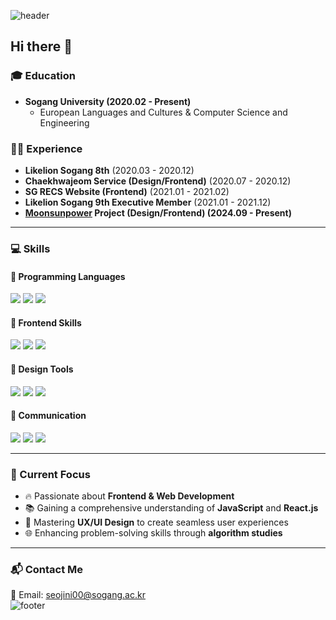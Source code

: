 ![header](https://capsule-render.vercel.app/api?type=waving&color=fadadd&height=200&section=header&text=🔥%20xxj15's%20Github%20⚡&fontSize=50&fontColor=333333&animation=fadeIn&fontAlignY=40)

## Hi there 👋

### 🎓 Education 

- **Sogang University (2020.02 - Present)**
  - European Languages and Cultures & Computer Science and Engineering

### 👨‍💼 Experience
- **Likelion Sogang 8th** (2020.03 - 2020.12)  
- **Chaekhwajeom Service (Design/Frontend)** (2020.07 - 2020.12)  
- **SG RECS Website (Frontend)** (2021.01 - 2021.02)  
- **Likelion Sogang 9th Executive Member** (2021.01 - 2021.12)  
- **[Moonsunpower](https://github.com/MSP-MoonSunPower/MoonSunPower) Project (Design/Frontend) (2024.09 - Present)**
 

---

### 💻 Skills

#### 🚀 Programming Languages
<p>
  <img src="https://img.shields.io/badge/Python-3776AB?style=for-the-badge&logo=python&logoColor=white"/>
  <img src="https://img.shields.io/badge/C-A8B9CC?style=for-the-badge&logo=c&logoColor=white"/>
  <img src="https://img.shields.io/badge/JavaScript-F7DF1E?style=for-the-badge&logo=javascript&logoColor=black"/>
</p>

#### 🎨 Frontend Skills
<p>
  <img src="https://img.shields.io/badge/HTML5-E34F26?style=for-the-badge&logo=html5&logoColor=white"/>
  <img src="https://img.shields.io/badge/CSS3-1572B6?style=for-the-badge&logo=css3&logoColor=white"/>
  <img src="https://img.shields.io/badge/React.js-61DAFB?style=for-the-badge&logo=react&logoColor=black"/>
</p>

#### 🎨 Design Tools
<p>
  <img src="https://img.shields.io/badge/Figma-F24E1E?style=for-the-badge&logo=figma&logoColor=white"/>
  <img src="https://img.shields.io/badge/Adobe%20XD-FF61F6?style=for-the-badge&logo=adobe-xd&logoColor=white"/>
  <img src="https://img.shields.io/badge/Adobe%20Photoshop-31A8FF?style=for-the-badge&logo=adobe-photoshop&logoColor=white"/>
</p>

#### 🔗 Communication
<p>
  <img src="https://img.shields.io/badge/Notion-000000?style=for-the-badge&logo=notion&logoColor=white"/>
  <img src="https://img.shields.io/badge/GitHub-181717?style=for-the-badge&logo=github&logoColor=white"/>
  <img src="https://img.shields.io/badge/Slack-4A154B?style=for-the-badge&logo=slack&logoColor=white"/>
</p>

---


### 🚀 Current Focus
- 🔥 Passionate about **Frontend & Web Development**
- 📚 Gaining a comprehensive understanding of **JavaScript** and **React.js**
- 🔧 Mastering **UX/UI Design** to create seamless user experiences    
- 🌐 Enhancing problem-solving skills through **algorithm studies**  

---

### 📬 Contact Me

📧 Email: [seojini00@sogang.ac.kr](mailto:seojini00@sogang.ac.kr)  
![footer](https://capsule-render.vercel.app/api?type=waving&color=fadadd&height=80&section=footer)


